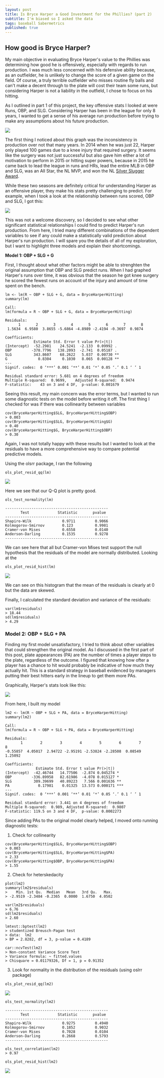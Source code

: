 ```yaml
---
layout: post
title: Is Bryce Harper a Good Investment for the Phillies? (part 2)
subtitle: I'm biased so I asked the data
tags: baseball Sabermetrics
published: true
---
```


## How good is Bryce Harper?

My main objective in evaluating Bryce Harper's value to the Phillies was determining how good he is offensively, especially with regards to run production. I was much less concerned with his defensive ability because, as an outfielder, he is unlikely to change the score of a given game on the field. Of course, a truly terrible outfielder who misses routine fly balls and can't make a decent through to the plate will cost their team some runs, but considering Harper is not a liability in the outfield, I chose to focus on his hitting.

As I outlined in part 1 of this project, the key offensive stats I looked at were Runs, OBP, and SLG. Considering Harper has been in the league for only 8 years, I wanted to get a sense of his average run production before trying to make any assumptions about his future production. 

![]({{site.baseurl}}/img/bhRunsggplot.png)

The first thing I noticed about this graph was the inconsistency in production over not that many years. In 2014 when he was just 22, Harper only played 100 games due to a knee injury that required surgery. It seems like the surgery was not just successful but also gave him either a lot of motivation to perform in 2015 or hitting super powers, because in 2015 he came back to lead the league in runs and HRs, lead the entire MLB in OBP and SLG, was an All Star, the NL MVP, and won the NL [Silver Slugger Award](https://en.wikipedia.org/wiki/Silver_Slugger_Award).

While these two seasons are definitely critical for understanding Harper as an offensive player, they make his stats pretty challenging to predict. For example, when I took a look at the relationship between runs scored, OBP and SLG, I got this:

![]({{site.baseurl}}/img/bhHittingStatsgg.png)

This was not a welcome discovery, so I decided to see what other significant statistical relationships I could find to predict Harper's run production. From here, I tried many different combinations of the dependent variables to see if any could make a statistically valid prediction about Harper's run production. I will spare you the details of all of my exploration, but I want to highlight three models and explain their shortcomings. 

**Model 1: OBP + SLG + G**

First, I thought about what other factors might be able to strenghten the original assumption that OBP and SLG predict runs. When I had graphed Harper's runs over time, it was obvious that the season he got knee surgery he scored the fewest runs on account of the injury and amount of time spent on the bench. 

```
lm <- lm(R ~ OBP + SLG + G, data = BryceHarperHitting)
summary(lm)

Call:
lm(formula = R ~ OBP + SLG + G, data = BryceHarperHitting)

Residuals:
      1       2       3       4       5       6       7       8 
 1.5634  6.9580  3.8655 -5.6864 -4.8989 -2.4194 -0.3697  0.9874 

Coefficients:
             Estimate Std. Error t value Pr(>|t|)   
(Intercept)  -52.2981    24.5241  -2.133  0.09992 . 
OBP         -378.7796   138.2093  -2.741  0.05187 . 
SLG          343.8607    68.2622   5.037  0.00730 **
G              0.8304     0.1030   8.065  0.00128 **
---
Signif. codes:  0 ‘***’ 0.001 ‘**’ 0.01 ‘*’ 0.05 ‘.’ 0.1 ‘ ’ 1

Residual standard error: 5.681 on 4 degrees of freedom
Multiple R-squared:  0.9699,	Adjusted R-squared:  0.9474 
F-statistic:    43 on 3 and 4 DF,  p-value: 0.001679
```

Seeing this result, my main concern was the error terms, but I wanted to run some diagnostic tests on the model before writing it off. The first thing I checked for was if there was collinearity between variables

```
cov(BryceHarperHitting$SLG, BryceHarperHitting$OBP)
> 0.003
cov(BryceHarperHitting$SLG, BryceHarperHitting$G)
> 0.40
cov(BryceHarperHitting$G, BryceHarperHitting$OBP)
> 0.30
```
Again, I was not totally happy with these results but I wanted to look at the residuals to have a more comprehensive way to compare potential predictive models. 

Using the olsrr package, I ran the following 

```
ols_plot_resid_qq(lm)
```
![]({{site.baseurl}}/img/QQ0.png)

Here we see that our Q-Q plot is pretty good.
```
ols_test_normality(lm)

-----------------------------------------------
       Test             Statistic       pvalue  
-----------------------------------------------
Shapiro-Wilk              0.9711         0.9066 
Kolmogorov-Smirnov        0.123          0.9981 
Cramer-von Mises          0.6558         0.0140 
Anderson-Darling          0.1535         0.9278 
-----------------------------------------------
```

We can see here that all but Cramer-von Mises test support the null hypothesis that the residuals of the model are normally distributed. Looking at the 

```
ols_plot_resid_hist(lm)
```
![]({{site.baseurl}}/img/ResHistlm0.png)

We can see on this histogram that the mean of the residuals is clearly at 0 but the data are skewed.

Finally, I calculated the standard deviation and variance of the residuals:
```
var(lm$residuals)
> 18.44
sd(lm$residuals)
> 4.29
```

### Model 2: OBP + SLG + PA

Finding my first model unsatisfactory, I tried to think about other variables that could strengthen the original model. As I discussed in the first part of this post, plate appearances (PA) are the number of times a player steps to the plate, regardless of the outcome. I figured that knowing how ofter a player has a chance to hit would probably be indicative of how much they actually hit. This is a standard strategy in baseball evidenced by managers putting their best hitters early in the lineup to get them more PAs.

Graphically, Harper's stats look like this:

![]({{site.baseurl}}/img/PAbh5.png)

From here, I built my model
```
lm2 <- lm(R ~ OBP + SLG + PA, data = BryceHarperHitting)
summary(lm2)

Call:
lm(formula = R ~ OBP + SLG + PA, data = BryceHarperHitting)

Residuals:
       1        2        3        4        5        6        7        8 
-0.55857  4.05017  2.94722 -2.95191 -2.53824 -2.28508  0.08549  1.25092 

Coefficients:
              Estimate Std. Error t value Pr(>|t|)    
(Intercept)  -42.46744   14.77506  -2.874 0.045274 *  
OBP         -336.89958   82.61986  -4.078 0.015127 *  
SLG          309.39699   40.89223   7.566 0.001636 ** 
PA             0.17981    0.01325  13.573 0.000171 ***
---
Signif. codes:  0 ‘***’ 0.001 ‘**’ 0.01 ‘*’ 0.05 ‘.’ 0.1 ‘ ’ 1

Residual standard error: 3.441 on 4 degrees of freedom
Multiple R-squared:  0.989,	Adjusted R-squared:  0.9807 
F-statistic: 119.5 on 3 and 4 DF,  p-value: 0.0002273
```

Since adding PAs to the original model clearly helped, I moved onto running diagnostic tests:

1. Check for collinearity

```
cov(BryceHarperHitting$SLG, BryceHarperHitting$OBP)
> 0.003
cov(BryceHarperHitting$SLG, BryceHarperHitting$PA)
> 2.33
cov(BryceHarperHitting$OBP, BryceHarperHitting$PA)
> 1.55
```


2. Check for heterskedacity

```
plot(lm2)
summary(lm2$residuals)
>    Min. 1st Qu.  Median   Mean   3rd Qu.   Max. 
> -2.9519 -2.3484 -0.2365  0.0000  1.6750  4.0502 

var(lm2$residuals)
> 6.76
sd(lm2$residuals)
> 2.60

lmtest::bptest(lm2)
> studentized Breusch-Pagan test
> data:  lm2
> BP = 2.8282, df = 3, p-value = 0.4189

car::ncvTest(lm2)
> Non-constant Variance Score Test 
> Variance formula: ~ fitted.values 
> Chisquare = 0.01179326, Df = 1, p = 0.91352

```
3. Look for normality in the distribution of the residuals (using oslrr package)

```
ols_plot_resid_qq(lm2)
```

![]({{site.baseurl}}/img/QQlm5.png)

```
ols_test_normality(lm2)

-----------------------------------------------
       Test             Statistic       pvalue  
-----------------------------------------------
Shapiro-Wilk              0.9275         0.4940 
Kolmogorov-Smirnov        0.1852         0.9032 
Cramer-von Mises          0.7028         0.0104 
Anderson-Darling          0.2668         0.5793 
-----------------------------------------------
```
```
ols_test_correlation(lm2)
> 0.97

ols_plot_resid_hist(lm2)
```
![]({{site.baseurl}}/img/ResHistlm5.png)

